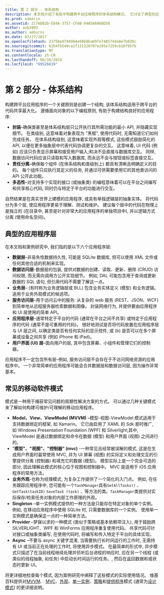 ```yaml
---
title: 第 2 部分 - 体系结构
description: 本文档介绍了有助于构建跨平台应用程序的体系结构模式。 它讨论了典型的应用程序层 (数据层、数据访问层等) 以及常见的移动软件模式 (MVVM、MVC 等)
ms.prod: xamarin
ms.assetid: 2176DB2D-E84A-3757-CFAB-04A586068D50
author: asb3993
ms.author: amburns
ms.date: 03/27/2017
ms.openlocfilehash: 23758e9794904e60b0ba09fe740574da8e7b830c
ms.sourcegitcommit: 6264fb540ca1f131328707e295e7259cb10f95fb
ms.translationtype: MT
ms.contentlocale: zh-CN
ms.lasthandoff: 08/16/2019
ms.locfileid: "69526639"
---
```

# <a name="part-2---architecture"></a>第 2 部分 - 体系结构

构建跨平台应用程序的一个关键原则是创建一个结构, 该体系结构适用于跨平台的代码共享最大化。 遵循面向对象的以下编程原则, 有助于构建结构良好的应用程序:

- **封装**–确保类甚至是体系结构层只公开执行其所需功能的最小 API, 并隐藏实现细节。 在类级别, 这意味着对象表现为 "黑框", 使用代码时, 无需知道它们如何完成任务。 在体系结构级别, 这意味着实现外观等模式, 这些模式鼓励简化的 API, 以便在更多抽象层中代表代码协调更复杂的交互。 这意味着, UI 代码 (例如) 应该只负责显示屏幕和接受用户输入;和决不会直接与数据库交互。 同样, 数据访问代码应该只读取和写入数据库, 而永远不会与按钮或标签直接交互。
- **责任分离**–确保每个组件 (在体系结构和类级别上) 都具有清晰且明确定义的目的。 每个组件只应执行其定义的任务, 并通过可供需要使用它的其他类访问的 API 公开此功能。
- **多态性**–对支持多个实现的接口 (或抽象类) 的编程意味着可以在平台之间编写和共享核心代码, 同时仍与特定于平台的功能进行交互。


自然结果是在真实世界上建模的应用程序, 或具有单独逻辑层的抽象实体。 将代码分为多个层, 使应用程序更易于理解、测试和维护。 建议每个层中的代码在物理上是独立的 (在目录中, 甚至是针对非常大的应用程序的单独项目中), 并以逻辑方式分离 (使用命名空间)。

 <a name="Typical_Application_Layers" />


## <a name="typical-application-layers"></a>典型的应用程序层

在本文档和案例研究中, 我们指的是以下六个应用程序层:

- **数据层**–非易失性数据持久性, 可能是 SQLite 数据库, 但可以使用 XML 文件或任何其他合适的机制来实现。
- **数据访问层**-数据层的包装, 提供对数据的创建、读取、更新、删除 (CRUD) 访问权限, 而无需向调用方公开实现细节。 例如, DAL 可能包含用于查询或更新数据的 SQL 语句, 但引用代码不需要了解这一点。
- **业务层**– (有时称为业务逻辑层或 BLL) 包含业务实体定义 (模型) 和业务逻辑。 适用于业务外观模式的候选项。
- **服务访问层**–用于访问云中的服务: 从复杂的 web 服务 (REST、JSON、WCF) 到简单地从远程服务器检索数据和图像。 封装网络行为, 并提供要由应用程序和 UI 层使用的简单 API。
- **应用程序层**–通常特定于平台的代码 (通常在平台之间不共享) 或特定于应用程序的代码 (通常不是可重用的代码)。 很好地测试是否将代码放置在应用程序层与 UI 层之间, 以确定类是否有任何实际的显示控件, 或 (b) 是否可以在多个屏幕或设备之间共享 (例如 iPhone 和 iPad)。
- **用户界面 (UI) 层**–面向用户的层, 其中包含屏幕、小组件和管理它们的控制器。


应用程序不一定包含所有层–例如, 服务访问层不会存在于不访问网络资源的应用程序中。 一个非常简单的应用程序可能会合并数据层和数据访问层, 因为操作非常基本。

 <a name="Common_Mobile_Software_Patterns" />


## <a name="common-mobile-software-patterns"></a>常见的移动软件模式

模式是一种用于捕获常见问题的周期性解决方案的方式。 可以通过几种关键模式来了解如何构建可维护/可理解的移动应用程序。

- **Model、View、ViewModel (MVVM)** –模型-视图-ViewModel 模式适用于支持数据绑定的框架, 如 Xamarin。 它已由启用了 XAML 的 Sdk 那时推广, 如 Windows Presentation Foundation (WPF) 和 Silverlight;其中, ViewModel 是通过数据绑定和命令在数据 (模型) 和用户界面 (视图) 之间进行的。
- "**模型"、"视图"、"控制器" (mvc)** -一种常见且经常被误解的模式, 这是在生成用户界面时最常使用 MVC, 并为 UI 屏幕 (视图) 的实际定义和处理交互的引擎提供分离 (控制器) 和填充它的数据 (模型)。 模型实际上是一个完全可选的部分, 因此理解此模式的核心位于视图和控制器中。 MVC 是适用于 iOS 应用程序的常用方法。
- **业务外观**-也称为经理模式, 为复杂工作提供了一个简化的入门点。 例如, 在任务跟踪应用程序中, 您可能有一个`TaskManager`具有`GetAllTasks()` 、 `GetTask(taskID)` `SaveTask (task)` 、等方法的类。`TaskManager`类提供对实际保存/检索任务对象的内部工作原理的外观。
- **Singleton** –单一实例模式提供的一种方法是只能存在特定对象的单个实例。 例如, 在移动应用程序中使用 SQLite 时, 只需要数据库的一个实例。 使用单一实例模式是确保这一点的一种简单方法。
- **Provider** –梦寐以求的一种模式 (类似于策略或基本依赖项注入), 用于鼓励跨 SILVERLIGHT、WPF 和 WinForms 应用程序重复使用代码。 共享代码可针对接口或抽象类编写, 在使用代码时, 将编写和传入特定于平台的具体实现。
- **Async** –不要与 async 关键字混淆, 当需要执行长时间运行的工作时, 无需持有 UI 或当前正在处理的工作时, 将使用异步模式。 在最简单的形式中, 异步模式只描述了在当前线程继续处理并侦听后台进程的响应时, 应在另一个线程 (或类似的线程抽象, 如任务) 中启动长时间运行的任务。, 然后在返回数据和或状态时更新 UI。


将更详细地检查每个模式, 因为案例研究中阐释了这些模式的实际使用情况。 维基百科提供对[MVVM](https://en.wikipedia.org/wiki/Model–view–viewmodel)、 [MVC](https://en.wikipedia.org/wiki/Model–view–controller)、[外观](https://en.wikipedia.org/wiki/Facade_pattern)、[单一实例](https://en.wikipedia.org/wiki/Singleton_pattern)、[策略](https://en.wikipedia.org/wiki/Strategy_pattern)和[提供程序](https://en.wikipedia.org/wiki/Provider_model)模式 (通常为[设计模式](https://en.wikipedia.org/wiki/Design_Patterns)) 的更详细说明。
